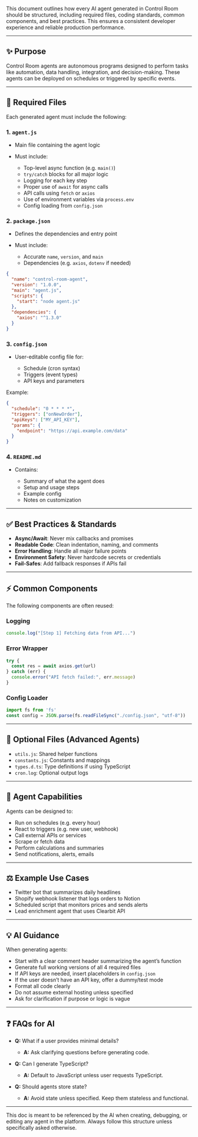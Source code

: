 This document outlines how every AI agent generated in Control Room should be structured, including required files, coding standards, common components, and best practices. This ensures a consistent developer experience and reliable production performance.

---

## ✨ Purpose

Control Room agents are autonomous programs designed to perform tasks like automation, data handling, integration, and decision-making. These agents can be deployed on schedules or triggered by specific events.

---

## 📁 Required Files

Each generated agent must include the following:

### 1. `agent.js`

* Main file containing the agent logic
* Must include:

  * Top-level async function (e.g. `main()`)
  * `try/catch` blocks for all major logic
  * Logging for each key step
  * Proper use of `await` for async calls
  * API calls using `fetch` or `axios`
  * Use of environment variables via `process.env`
  * Config loading from `config.json`

### 2. `package.json`

* Defines the dependencies and entry point
* Must include:

  * Accurate `name`, `version`, and `main`
  * Dependencies (e.g. `axios`, `dotenv` if needed)

```json
{
  "name": "control-room-agent",
  "version": "1.0.0",
  "main": "agent.js",
  "scripts": {
    "start": "node agent.js"
  },
  "dependencies": {
    "axios": "^1.3.0"
  }
}
```

### 3. `config.json`

* User-editable config file for:

  * Schedule (cron syntax)
  * Triggers (event types)
  * API keys and parameters

Example:

```json
{
  "schedule": "0 * * * *",
  "triggers": ["onNewOrder"],
  "apiKeys": ["MY_API_KEY"],
  "params": {
    "endpoint": "https://api.example.com/data"
  }
}
```

### 4. `README.md`

* Contains:

  * Summary of what the agent does
  * Setup and usage steps
  * Example config
  * Notes on customization

---

## ✅ Best Practices & Standards

* **Async/Await**: Never mix callbacks and promises
* **Readable Code**: Clean indentation, naming, and comments
* **Error Handling**: Handle all major failure points
* **Environment Safety**: Never hardcode secrets or credentials
* **Fail-Safes**: Add fallback responses if APIs fail

---

## ⚡ Common Components

The following components are often reused:

### Logging

```js
console.log("[Step 1] Fetching data from API...")
```

### Error Wrapper

```js
try {
  const res = await axios.get(url)
} catch (err) {
  console.error("API fetch failed:", err.message)
}
```

### Config Loader

```js
import fs from 'fs'
const config = JSON.parse(fs.readFileSync("./config.json", "utf-8"))
```

---

## 🤝 Optional Files (Advanced Agents)

* `utils.js`: Shared helper functions
* `constants.js`: Constants and mappings
* `types.d.ts`: Type definitions if using TypeScript
* `cron.log`: Optional output logs

---

## 🤖 Agent Capabilities

Agents can be designed to:

* Run on schedules (e.g. every hour)
* React to triggers (e.g. new user, webhook)
* Call external APIs or services
* Scrape or fetch data
* Perform calculations and summaries
* Send notifications, alerts, emails

---

## ⚖️ Example Use Cases

* Twitter bot that summarizes daily headlines
* Shopify webhook listener that logs orders to Notion
* Scheduled script that monitors prices and sends alerts
* Lead enrichment agent that uses Clearbit API

---

## 💡 AI Guidance

When generating agents:

* Start with a clear comment header summarizing the agent’s function
* Generate full working versions of all 4 required files
* If API keys are needed, insert placeholders in `config.json`
* If the user doesn’t have an API key, offer a dummy/test mode
* Format all code clearly
* Do not assume external hosting unless specified
* Ask for clarification if purpose or logic is vague

---

## ❓ FAQs for AI

* **Q:** What if a user provides minimal details?

  * **A:** Ask clarifying questions before generating code.

* **Q:** Can I generate TypeScript?

  * **A:** Default to JavaScript unless user requests TypeScript.

* **Q:** Should agents store state?

  * **A:** Avoid state unless specified. Keep them stateless and functional.

---

This doc is meant to be referenced by the AI when creating, debugging, or editing any agent in the platform. Always follow this structure unless specifically asked otherwise.
